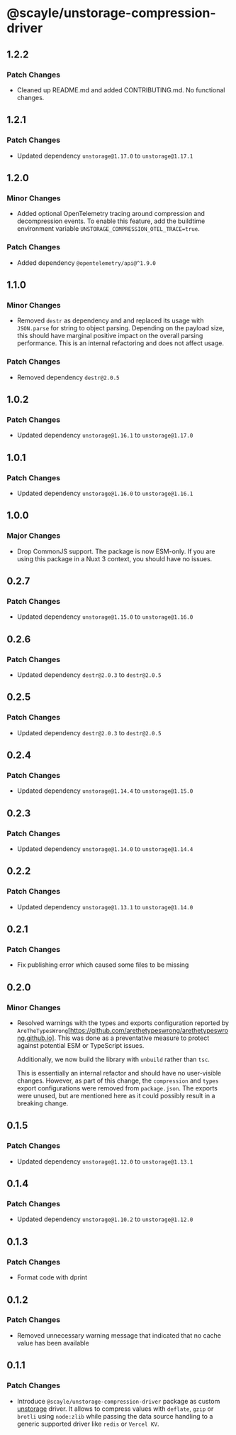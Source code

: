 # @scayle/unstorage-compression-driver

## 1.2.2

### Patch Changes

- Cleaned up README.md and added CONTRIBUTING.md. No functional changes.

## 1.2.1

### Patch Changes

- Updated dependency `unstorage@1.17.0` to `unstorage@1.17.1`

## 1.2.0

### Minor Changes

- Added optional OpenTelemetry tracing around compression and decompression events. To enable this feature, add the buildtime environment variable `UNSTORAGE_COMPRESSION_OTEL_TRACE=true`.

### Patch Changes

- Added dependency `@opentelemetry/api@^1.9.0`

## 1.1.0

### Minor Changes

- Removed `destr` as dependency and and replaced its usage with `JSON.parse` for string to object parsing.
  Depending on the payload size, this should have marginal positive impact on the overall parsing performance.
  This is an internal refactoring and does not affect usage.

### Patch Changes

- Removed dependency `destr@2.0.5`

## 1.0.2

### Patch Changes

- Updated dependency `unstorage@1.16.1` to `unstorage@1.17.0`

## 1.0.1

### Patch Changes

- Updated dependency `unstorage@1.16.0` to `unstorage@1.16.1`

## 1.0.0

### Major Changes

- Drop CommonJS support. The package is now ESM-only. If you are using this package in a Nuxt 3 context, you should have no issues.

## 0.2.7

### Patch Changes

- Updated dependency `unstorage@1.15.0` to `unstorage@1.16.0`

## 0.2.6

### Patch Changes

- Updated dependency `destr@2.0.3` to `destr@2.0.5`

## 0.2.5

### Patch Changes

- Updated dependency `destr@2.0.3` to `destr@2.0.5`

## 0.2.4

### Patch Changes

- Updated dependency `unstorage@1.14.4` to `unstorage@1.15.0`

## 0.2.3

### Patch Changes

- Updated dependency `unstorage@1.14.0` to `unstorage@1.14.4`

## 0.2.2

### Patch Changes

- Updated dependency `unstorage@1.13.1` to `unstorage@1.14.0`

## 0.2.1

### Patch Changes

- Fix publishing error which caused some files to be missing

## 0.2.0

### Minor Changes

- Resolved warnings with the types and exports configuration reported by `AreTheTypesWrong`[https://github.com/arethetypeswrong/arethetypeswrong.github.io]. This was done as a preventative measure to protect against potential ESM or TypeScript issues.

  Additionally, we now build the library with `unbuild` rather than `tsc`.

  This is essentially an internal refactor and should have no user-visible changes. However, as part of this change, the `compression` and `types` export configurations were removed from `package.json`. The exports were unused, but are mentioned here as it could possibly result in a breaking change.

## 0.1.5

### Patch Changes

- Updated dependency `unstorage@1.12.0` to `unstorage@1.13.1`

## 0.1.4

### Patch Changes

- Updated dependency `unstorage@1.10.2` to `unstorage@1.12.0`

## 0.1.3

### Patch Changes

- Format code with dprint

## 0.1.2

### Patch Changes

- Removed unnecessary warning message that indicated that no cache value has been available

## 0.1.1

### Patch Changes

- Introduce `@scayle/unstorage-compression-driver` package as custom [unstorage](https://unstorage.unjs.io/) driver. It allows to compress values with `deflate`, `gzip` or `brotli` using `node:zlib` while passing the data source handling to a generic supported driver like `redis` or `Vercel KV`.
